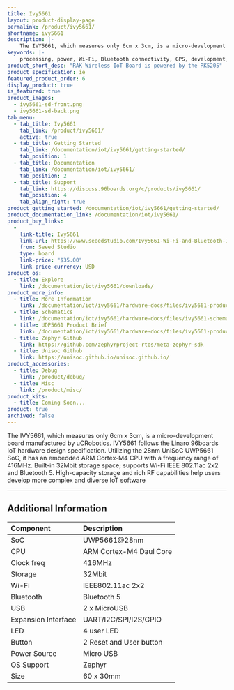 ```yaml
---
title: Ivy5661
layout: product-display-page
permalink: /product/ivy5661/
shortname: ivy5661
description: |-
	The IVY5661, which measures only 6cm x 3cm, is a micro-development board manufactured by uCRobotics. IVY5661 follows the Linaro 96boards IoT hardware design specification. Utilizing the 28nm UniSoC UWP5661 SoC, it has an embedded ARM Cortex-M4 CPU with a frequency range of 416MHz. Built-in 32Mbit storage space; supports Wi-Fi IEEE 802.11ac 2x2 and Bluetooth 5. High-capacity storage and rich RF capabilities help users develop more complex and diverse IoT software
keywords: |-
    processing, power, Wi-Fi, Bluetooth connectivity, GPS, development, board, mid-tier, xilinx, fpga, processor, low cost, Product, Development, Platform, bitmain, sophon, edge, RAK5205, wistrio, rakwireless, wireless, rak, ucrobotics, unisoc, ivy5661, iot
product_short_desc: "RAK Wireless IoT Board is powered by the RK5205"
product_specification: ie
featured_product_order: 6
display_product: true
is_featured: true
product_images:
  - ivy5661-sd-front.png
  - ivy5661-sd-back.png
tab_menu:
  - tab_title: Ivy5661
    tab_link: /product/ivy5661/
    active: true
  - tab_title: Getting Started
    tab_link: /documentation/iot/ivy5661/getting-started/
    tab_position: 1
  - tab_title: Documentation
    tab_link: /documentation/iot/ivy5661/
    tab_position: 2
  - tab_title: Support
    tab_link: https://discuss.96boards.org/c/products/ivy5661/
    tab_position: 4
    tab_align_right: true
product_getting_started: /documentation/iot/ivy5661/getting-started/
product_documentation_link: /documentation/iot/ivy5661/
product_buy_links:
  -
    link-title: Ivy5661
    link-url: https://www.seeedstudio.com/Ivy5661-Wi-Fi-and-Bluetooth-IoT-Solution-SoC-SPRD-UWP5661-Cortex-M4-p-2867.html
    from: Seeed Studio
    type: board
    link-price: "$35.00"
    link-price-currency: USD
product_os:
  - title: Explore
    link: /documentation/iot/ivy5661/downloads/
product_more_info:
  - title: More Information
    link: /documentation/iot/ivy5661/hardware-docs/files/ivy5661-product-brief.pdf
  - title: Schematics
    link: /documentation/iot/ivy5661/hardware-docs/files/ivy5661-schematics.pdf
  - title: UDP5661 Product Brief
    link: /documentation/iot/ivy5661/hardware-docs/files/ivy5661-product-brief.pdf
  - title: Zephyr Github
    link: https://github.com/zephyrproject-rtos/meta-zephyr-sdk
  - title: Unisoc Github
    link: https://unisoc.github.io/unisoc.github.io/
product_accessories:
  - title: Debug
    link: /product/debug/
  - title: Misc
    link: /product/misc/
product_kits:
  - title: Coming Soon...
product: true
archived: false
---
```


The IVY5661, which measures only 6cm x 3cm, is a micro-development board manufactured by
uCRobotics. IVY5661 follows the Linaro 96boards IoT hardware design specification. Utilizing
the 28nm UniSoC UWP5661 SoC, it has an embedded ARM Cortex-M4 CPU with a frequency
range of 416MHz. Built-in 32Mbit storage space; supports Wi-Fi IEEE 802.11ac 2x2 and
Bluetooth 5. High-capacity storage and rich RF capabilities help users develop more complex
and diverse IoT software

***

## Additional Information

|   Component          |   Description                                                                                    |
|:---------------------|:-------------------------------------------------------------------------------------------------|
| SoC                  | UWP5661@28nm                                                                                     |
| CPU                  | ARM Cortex-M4 Daul Core                                                                          |
| Clock freq           | 416MHz                                                                                           |
| Storage              | 32Mbit                                                                                           |
| Wi-Fi                | IEEE802.11ac 2x2                                                                                 |
| Bluetooth            | Bluetooth 5                                                                                      |
| USB                  | 2 x MicroUSB                                                                                     |
| Expansion Interface  | UART/I2C/SPI/I2S/GPIO                                                                            |
| LED                  | 4 user LED                                                                                       |
| Button               | 2 Reset and User button                                                                          |
| Power Source         | Micro USB                                                                                        |
| OS Support           | Zephyr                                                                                           |
| Size                 | 60 x 30mm                                                                                        |